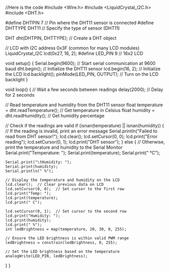 //Here is the code
#include <Wire.h>
#include <LiquidCrystal_I2C.h>
#include <DHT.h>

#define DHTPIN 7         // Pin where the DHT11 sensor is connected
#define DHTTYPE DHT11    // Specify the type of sensor (DHT11)

DHT dht(DHTPIN, DHTTYPE); // Create a DHT object

// LCD with I2C address 0x3F (common for many LCD modules)
LiquidCrystal_I2C lcd(0x27, 16, 2);
#define LED_PIN 9   // 16x2 LCD

void setup() {
  Serial.begin(9600);  // Start serial communication at 9600 baud
  dht.begin();         // Initialize the DHT11 sensor
  lcd.begin(16, 2);    // Initialize the LCD
  lcd.backlight();
  pinMode(LED_PIN, OUTPUT);     // Turn on the LCD backlight
}

void loop() {
  // Wait a few seconds between readings
  delay(2000);  // Delay for 2 seconds

  // Read temperature and humidity from the DHT11 sensor
  float temperature = dht.readTemperature();   // Get temperature in Celsius
  float humidity = dht.readHumidity();         // Get humidity percentage

  // Check if the readings are valid
  if (isnan(temperature) || isnan(humidity)) {
    // If the reading is invalid, print an error message
    Serial.println("Failed to read from DHT sensor!");
    lcd.clear();
    lcd.setCursor(0, 0);
    lcd.print("Error reading");
    lcd.setCursor(0, 1);
    lcd.print("DHT sensor");
  } else {
    // Otherwise, print the temperature and humidity to the Serial Monitor
    Serial.print("Temperature: ");
    Serial.print(temperature);
    Serial.print(" °C");
    
    Serial.print("\tHumidity: ");
    Serial.print(humidity);
    Serial.println(" %");

    // Display the temperature and humidity on the LCD
    lcd.clear();  // Clear previous data on LCD
    lcd.setCursor(0, 0);  // Set cursor to the first row
    lcd.print("Temp: ");
    lcd.print(temperature);
    lcd.print(" C");

    lcd.setCursor(0, 1);  // Set cursor to the second row
    lcd.print("Humidity: ");
    lcd.print(humidity);
    lcd.print(" %");
    int ledBrightness = map(temperature, 20, 30, 0, 255);

    // Ensure the LED brightness is within valid PWM range
    ledBrightness = constrain(ledBrightness, 0, 255);

    // Set the LED brightness based on the temperature
    analogWrite(LED_PIN, ledBrightness);

  }
}

